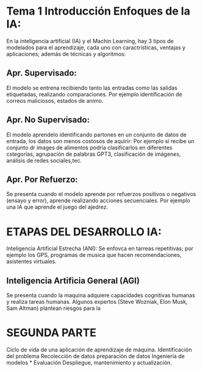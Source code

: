 # Tema 1 Introducción Enfoques de la IA:
En la inteligencia artificial (IA) y el Machin Learning, hay 3 tipos de modelados para el aprendizaje, cada uno con caractrísticas, ventajas y aplicaciones;
además de técnicas y algoritmos:

## Apr. Supervisado:
El modelo se entrena recibiendo tanto las entradas como las salidas etiquetadas, realizando comparaciones. Por ejemplo identificación de correos maliciosos, estados de animo.

## Apr. No Supervisado:
El modelo aprendelo identificando partones en un conjunto de datos de entrada, los datos son menos costosos de aquirir: Por ejemplo si recibe un conjunto dr images de alimentos podría clasificarlos en diferentes cstegorías, agrupación de palabras GPT3, clasificación de imágenes, análisis de redes sociales,tec.

## Apr. Por Refuerzo:
Se presenta cuando el modelo aprende por refuerzos positivos o negativos (ensayo y error), aprende realizando acciones secuenciales. Por ejemplo una IA que aprende el juego del ajedrez.

# ETAPAS DEL DESARROLLO IA:
Inteligencia Artificial Estrecha (ANI):
Se enfovca en tarreas repetitivas; por ejemplo los GPS, programas de musica que hacen recomendaciones, asistentes virtuales.

## Inteligencia Artificia General (AGI)
Se presenta cuando la maquina adquiere capacidades cognitivas humanas y realiza tareas humanas. Algunos expertos (Steve Wozniak, Elon Musk, Sam Altman) plantean riesgos para la 

# SEGUNDA PARTE
Ciclo de vida de una aplicación de aprendizaje de máquina. Identificación del problema
Recolección de datos
preparación de datos
Ingeniería de modelos *
Evaluación
Despliegue, mantenimiento y actualización.